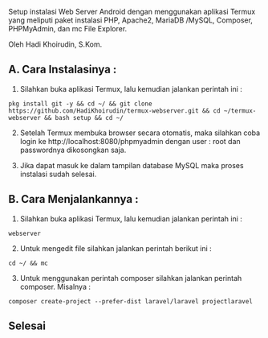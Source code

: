 Setup instalasi Web Server Android dengan menggunakan aplikasi Termux yang meliputi paket instalasi PHP, Apache2, MariaDB /MySQL, Composer, PHPMyAdmin, dan mc File Explorer.

Oleh Hadi Khoirudin, S.Kom.

## A. Cara Instalasinya : 
1. Silahkan buka aplikasi Termux, lalu kemudian jalankan perintah ini :

```
pkg install git -y && cd ~/ && git clone https://github.com/HadiKhoirudin/termux-webserver.git && cd ~/termux-webserver && bash setup && cd ~/
```

2. Setelah Termux membuka browser secara otomatis, maka silahkan coba login ke http://localhost:8080/phpmyadmin dengan user : root dan passwordnya dikosongkan saja.

3. Jika dapat masuk ke dalam tampilan database MySQL maka proses instalasi sudah selesai.

## B. Cara Menjalankannya : 
1. Silahkan buka aplikasi Termux, lalu kemudian jalankan perintah ini :

```
webserver
```

2. Untuk mengedit file silahkan jalankan perintah berikut ini :

```
cd ~/ && mc
```
3. Untuk menggunakan perintah composer silahkan jalankan perintah composer. Misalnya : 

```
composer create-project --prefer-dist laravel/laravel projectlaravel

```

## Selesai
